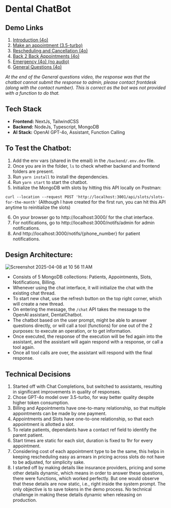 # Dental ChatBot

## Demo Links
1. [Introduction (4o)](https://www.loom.com/share/d0526e3b0a3148e685ab8c19a8ed70e3?sid=dcc7c7f9-8fba-4542-af29-6246d5d0e772)
2. [Make an appointment (3.5-turbo)](https://www.loom.com/share/b31332847f584c31b77e98ba2c288399?sid=a60b618c-1422-4e69-ad5c-81efc23ee3d9)
3. [Rescheduling and Cancellation (4o)](https://www.loom.com/share/a0e5950e555f45a2aecb5611d959baa4?sid=4afbda25-61e5-4375-80e2-34b282306ddb)
4. [Back 2 Back Appointments (4o)](https://www.loom.com/share/863598aa52f843d8af54bd08c9ee8da2?sid=82edf16c-da70-4521-9f57-aedca3b8d881)
5. [Emergency (4o) (no audio)](https://www.loom.com/share/ab878a1c27c94500b5f72cd0b927feff?sid=ba5728a5-52c1-4291-a641-15c9d9bea72c)
6. [General Questions (4o)](https://www.loom.com/share/c18bc84dd9eb4326a94c3d20d03da07b?sid=d120f036-65f9-4f5e-b1f6-97681679ea3f)

*At the end of the General questions video, the response was that the chatbot cannot submit the response to admin, please contact frontdesk (along with the contact number). This is correct as the bot was not provided with a function to do that.*

## Tech Stack
- **Frontend:** NextJs, TailwindCSS  
- **Backend:** NodeJs, Typescript, MongoDB  
- **AI Stack:** OpenAI GPT-4o, Assistant, Function Calling

## To Test the Chatbot:
1. Add the env vars (shared in the email) in the `/backend/.env.dev` file.
2. Once you are in the folder, `ls` to check whether backend and frontend folders are present.
3. Run `yarn install` to install the dependencies.
4. Run `yarn start` to start the chatbot.
5. Initialize the MongoDB with slots by hitting this API locally on Postman: 

`curl --location --request POST 'http://localhost:3001/api/slots/slots-for-the-month'`
(Although I have created for the first run, you can hit this API anytime to reinitialize the slots)

6. On your browser go to http://localhost:3000/ for the chat interface.
7. For notifications, go to http://localhost:3000/notifs/admin for admin notifications.
8. And http://localhost:3000/notifs/{phone_number} for patient notifications.

## Design Architecture:


![Screenshot 2025-04-08 at 10 56 11 AM](https://github.com/user-attachments/assets/a5f210a2-49ad-4abb-a06f-46fa0b922a41)



- Consists of 5 MongoDB collections: Patients, Appointments, Slots, Notifications, Billing.
- Whenever using the chat interface, it will initialize the chat with the existing chat thread.
- To start new chat, use the refresh button on the top right corner, which will create a new thread.
- On entering the message, the `/chat` API takes the message to the OpenAI assistant, DentalChatbot.
- The chatbot based on the user prompt, might be able to answer questions directly, or will call a tool (functions) for one out of the 2 purposes: to execute an operation, or to get information.
- Once executed, the response of the execution will be fed again into the assistant, and the assistant will again respond with a response, or call a tool again.
- Once all tool calls are over, the assistant will respond with the final response.



## Technical Decisions
1. Started off with Chat Completions, but switched to assistants, resulting in significant improvements in quality of responses.
2. Chose GPT-4o model over 3.5-turbo, for way better quality despite higher token consumption.
3. Billing and Appointments have one-to-many relationship, so that multiple appointments can be made by one payment.
4. Appointments and Slots have one-to-one relationship, so that each appointment is allotted a slot.
5. To relate patients, dependants have a contact ref field to identify the parent patient.
6. Start times are static for each slot, duration is fixed to 1hr for every appointment.
7. Considering cost of each appointment type to be the same, this helps in keeping rescheduling easy as arrears in pricing across slots do not have to be adjusted, for simplicity sake.
8. I started off by making details like insurance providers, pricing and some other details dynamic, which means in order to answer these questions, there were functions, which worked perfectly. But one would observe that these details are now static, i.e., right inside the system prompt. The only objective is to save tokens in the demo process. No technical challenge in making these details dynamic when releasing on production.
